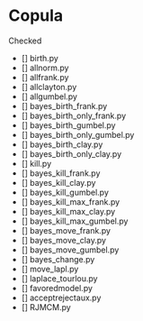 # Copula

Checked
- [] birth.py
- [] allnorm.py
- [] allfrank.py
- [] allclayton.py
- [] allgumbel.py
- [] bayes_birth_frank.py
- [] bayes_birth_only_frank.py
- [] bayes_birth_gumbel.py
- [] bayes_birth_only_gumbel.py
- [] bayes_birth_clay.py
- [] bayes_birth_only_clay.py
- [] kill.py
- [] bayes_kill_frank.py
- [] bayes_kill_clay.py
- [] bayes_kill_gumbel.py
- [] bayes_kill_max_frank.py
- [] bayes_kill_max_clay.py
- [] bayes_kill_max_gumbel.py
- [] bayes_move_frank.py
- [] bayes_move_clay.py
- [] bayes_move_gumbel.py
- [] bayes_change.py
- [] move_lapl.py
- [] laplace_tourlou.py
- [] favoredmodel.py
- [] acceptrejectaux.py
- []  RJMCM.py

